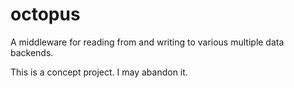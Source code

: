 octopus
=======
A middleware for reading from and writing to various multiple data backends.

This is a concept project. I may abandon it.